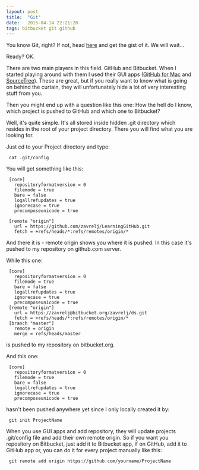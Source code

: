 ```yaml
---
layout: post
title:  "Git"
date:   2015-04-14 22:21:20
tags: bitbucket git github
---
```


You know Git, right? If not, head [here](http://try.github.io) and get the gist of it. We will wait...

Ready? OK.

There are two main players in this field. GitHub and Bitbucket. When I started playing around with them I used their GUI apps ([GitHub for Mac](https://mac.github.com) and [SourceTree](http://www.sourcetreeapp.com)). These are great, but if you really want to know what is going on behind the curtain, they will unfortunately hide a lot of very interesting stuff from you.

Then you might end up with a question like this one: How the hell do I know, which project is pushed to GitHub and which one to Bitbucket?

Well, it's quite simple. It's all stored inside hidden .git directory which resides in the root of your project directory. There you will find what you are looking for.

Just cd to your Project directory and type:

     cat .git/config


You will get something like this:

     [core]
	   repositoryformatversion = 0
	   filemode = true
	   bare = false
	   logallrefupdates = true
	   ignorecase = true
	   precomposeunicode = true

     [remote "origin"]
	   url = https://github.com/zavrelj/LearningGitHub.git
	   fetch = +refs/heads/*:refs/remotes/origin/*

And there it is - remote origin shows you where it is pushed. In this case it's pushed to my repository on github.com server.

While this one:

     [core]
	   repositoryformatversion = 0
	   filemode = true
	   bare = false
	   logallrefupdates = true
	   ignorecase = true
	   precomposeunicode = true
     [remote "origin"]
	   url = https://zavrelj@bitbucket.org/zavrelj/ds.git
	   fetch = +refs/heads/*:refs/remotes/origin/*
     [branch "master"]
	   remote = origin
	   merge = refs/heads/master


is pushed to my repository on bitbucket.org.


And this one:

     [core]
	   repositoryformatversion = 0
	   filemode = true
	   bare = false
	   logallrefupdates = true
	   ignorecase = true
	   precomposeunicode = true

hasn't been pushed anywhere yet since I only locally created it by:

     git init ProjectName


When you use GUI apps and add repository, they will update projects .git/config file and add their own remote origin. So if you want you repository on Bitbucket, just add it to Bitbucket app, if on GitHub, add it to GitHub app or, you can do it for every project manually like this:

     git remote add origin https://github.com/yourname/ProjectName
